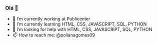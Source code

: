 ### Olá 👋


- 🔭 I’m currently working at Publicenter
- 🌱 I’m currently learning HTML, CSS, JAVASCRIPT, SQL, PYTHON 
- 🤔 I’m looking for help with HTML, CSS, JAVASCRIPT, SQL, PYTHON
- 📫 How to reach me: @polianagomes09


